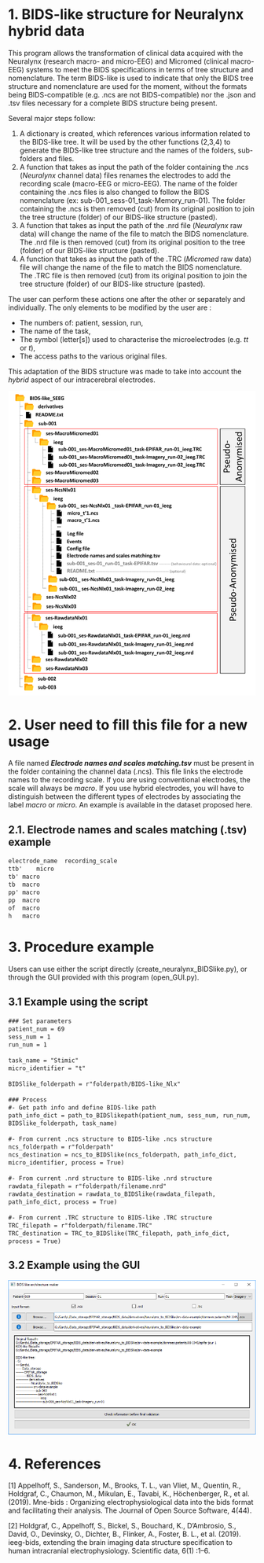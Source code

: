 # 1. BIDS-like structure for Neuralynx hybrid data
This program allows the transformation of clinical data acquired with the Neuralynx (research macro- and micro-EEG) and Micromed (clinical macro-EEG) systems to meet the BIDS specifications in terms of tree structure and nomenclature. The term BIDS-like is used to indicate that only the BIDS tree structure and nomenclature are used for the moment, without the formats being BIDS-compatible (e.g. .ncs are not BIDS-compatible) nor the .json and .tsv files necessary for a complete BIDS structure being present.

Several major steps follow:
1. A dictionary is created, which references various information related to the BIDS-like tree. It will be used by the other functions (2,3,4) to generate the BIDS-like tree structure and the names of the folders, sub-folders and files.
2. A function that takes as input the path of the folder containing the .ncs (*Neuralynx* channel data) files renames the electrodes to add the recording scale (macro-EEG or micro-EEG). The name of the folder containing the .ncs files is also changed to follow the BIDS nomenclature (ex: sub-001_sess-01_task-Memory_run-01). The folder containing the .ncs is then removed (cut) from its original position to join the tree structure (folder) of our BIDS-like structure (pasted).
3. A function that takes as input the path of the .nrd file (*Neuralynx* raw data) will change the name of the file to match the BIDS nomenclature. The .nrd file is then removed (cut) from its original position to the tree (folder) of our BIDS-like structure (pasted).
4. A function that takes as input the path of the .TRC (*Micromed* raw data) file will change the name of the file to match the BIDS nomenclature. The .TRC file is then removed (cut) from its original position to join the tree structure (folder) of our BIDS-like structure (pasted).

The user can perform these actions one after the other or separately and individually. The only elements to be modified by the user are :
- The numbers of: patient, session, run,
- The name of the task,
- The symbol (letter[s]) used to characterise the microelectrodes (e.g. *tt* or *t*),
- The access paths to the various original files.

This adaptation of the BIDS structure was made to take into account the *hybrid* aspect of our intracerebral electrodes.

![](illustrations/BIDS-like_SEEG.png)

# 2. User need to fill this file for a new usage
A file named _**Electrode names and scales matching.tsv**_ must be present in the folder containing the channel data (.ncs). This file links the electrode names to the recording scale. If you are using conventional electrodes, the scale will always be *macro*. If you use hybrid electrodes, you will have to distinguish between the different types of electrodes by associating the label *macro* or *micro*. An example is available in the dataset proposed here.

## 2.1. Electrode names and scales matching (.tsv) example
```
electrode_name	recording_scale
ttb'	micro
tb'	macro
tb	macro
pp'	macro
pp	macro
of	macro
h	macro
```

# 3. Procedure example
Users can use either the script directly (create_neuralynx_BIDSlike.py), or through the GUI provided with this program (open_GUI.py).

## 3.1 Example using the script
```
### Set parameters
patient_num = 69
sess_num = 1
run_num = 1

task_name = "Stimic"
micro_identifier = "t"

BIDSlike_folderpath = r"folderpath/BIDS-like_Nlx"

### Process
#- Get path info and define BIDS-like path
path_info_dict = path_to_BIDSlikepath(patient_num, sess_num, run_num, BIDSlike_folderpath, task_name)

#- From current .ncs structure to BIDS-like .ncs structure
ncs_folderpath = r"folderpath"
ncs_destination = ncs_to_BIDSlike(ncs_folderpath, path_info_dict, micro_identifier, process = True)

#- From current .nrd structure to BIDS-like .nrd structure
rawdata_filepath = r"folderpath/filename.nrd"
rawdata_destination = rawdata_to_BIDSlike(rawdata_filepath, path_info_dict, process = True)

#- From current .TRC structure to BIDS-like .TRC structure
TRC_filepath = r"folderpath/filename.TRC"
TRC_destination = TRC_to_BIDSlike(TRC_filepath, path_info_dict, process = True)
```

## 3.2 Example using the GUI
![](illustrations/open_GUI.png)

# 4. References
[1] Appelhoff, S., Sanderson, M., Brooks, T. L., van Vliet, M., Quentin, R., Holdgraf, C., Chaumon, M., Mikulan, E., Tavabi, K., Höchenberger, R., et al. (2019). Mne-bids : Organizing electrophysiological data into the bids format and facilitating their analysis. The Journal of Open Source Software, 4(44).

[2] Holdgraf, C., Appelhoff, S., Bickel, S., Bouchard, K., D’Ambrosio, S., David, O., Devinsky, O., Dichter, B., Flinker, A., Foster, B. L., et al. (2019). ieeg-bids, extending the brain imaging data structure specification to human intracranial electrophysiology. Scientific data, 6(1) :1–6.
